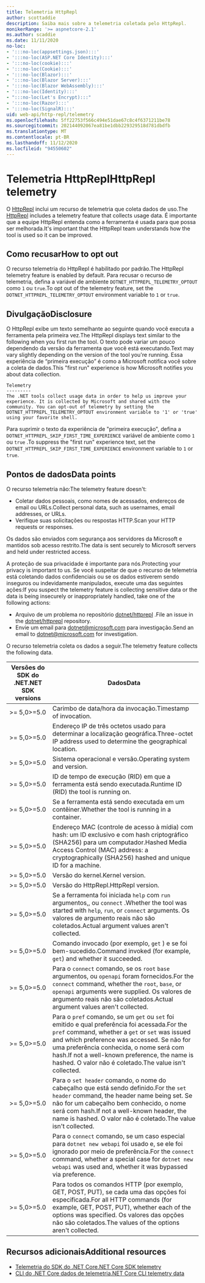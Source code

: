 ```yaml
---
title: Telemetria HttpRepl
author: scottaddie
description: Saiba mais sobre a telemetria coletada pelo HttpRepl.
monikerRange: '>= aspnetcore-2.1'
ms.author: scaddie
ms.date: 11/11/2020
no-loc:
- ':::no-loc(appsettings.json):::'
- ':::no-loc(ASP.NET Core Identity):::'
- ':::no-loc(cookie):::'
- ':::no-loc(Cookie):::'
- ':::no-loc(Blazor):::'
- ':::no-loc(Blazor Server):::'
- ':::no-loc(Blazor WebAssembly):::'
- ':::no-loc(Identity):::'
- ":::no-loc(Let's Encrypt):::"
- ':::no-loc(Razor):::'
- ':::no-loc(SignalR):::'
uid: web-api/http-repl/telemetry
ms.openlocfilehash: 5ff22753f566c494e51dae67c8c4f6371211be78
ms.sourcegitcommit: 202144092067ea81be1dbb229329518d781dbdfb
ms.translationtype: MT
ms.contentlocale: pt-BR
ms.lasthandoff: 11/12/2020
ms.locfileid: "94550602"
---
```

# <a name="httprepl-telemetry"></a><span data-ttu-id="0857a-103">Telemetria HttpRepl</span><span class="sxs-lookup"><span data-stu-id="0857a-103">HttpRepl telemetry</span></span>

<span data-ttu-id="0857a-104">O [HttpRepl](xref:web-api/http-repl) inclui um recurso de telemetria que coleta dados de uso.</span><span class="sxs-lookup"><span data-stu-id="0857a-104">The [HttpRepl](xref:web-api/http-repl) includes a telemetry feature that collects usage data.</span></span> <span data-ttu-id="0857a-105">É importante que a equipe HttpRepl entenda como a ferramenta é usada para que possa ser melhorada.</span><span class="sxs-lookup"><span data-stu-id="0857a-105">It's important that the HttpRepl team understands how the tool is used so it can be improved.</span></span>

## <a name="how-to-opt-out"></a><span data-ttu-id="0857a-106">Como recusar</span><span class="sxs-lookup"><span data-stu-id="0857a-106">How to opt out</span></span>

<span data-ttu-id="0857a-107">O recurso telemetria do HttpRepl é habilitado por padrão.</span><span class="sxs-lookup"><span data-stu-id="0857a-107">The HttpRepl telemetry feature is enabled by default.</span></span> <span data-ttu-id="0857a-108">Para recusar o recurso de telemetria, defina a variável de ambiente `DOTNET_HTTPREPL_TELEMETRY_OPTOUT` como `1` ou `true`.</span><span class="sxs-lookup"><span data-stu-id="0857a-108">To opt out of the telemetry feature, set the `DOTNET_HTTPREPL_TELEMETRY_OPTOUT` environment variable to `1` or `true`.</span></span>

## <a name="disclosure"></a><span data-ttu-id="0857a-109">Divulgação</span><span class="sxs-lookup"><span data-stu-id="0857a-109">Disclosure</span></span>

<span data-ttu-id="0857a-110">O HttpRepl exibe um texto semelhante ao seguinte quando você executa a ferramenta pela primeira vez.</span><span class="sxs-lookup"><span data-stu-id="0857a-110">The HttpRepl displays text similar to the following when you first run the tool.</span></span> <span data-ttu-id="0857a-111">O texto pode variar um pouco dependendo da versão da ferramenta que você está executando.</span><span class="sxs-lookup"><span data-stu-id="0857a-111">Text may vary slightly depending on the version of the tool you're running.</span></span> <span data-ttu-id="0857a-112">Essa experiência de “primeira execução” é como a Microsoft notifica você sobre a coleta de dados.</span><span class="sxs-lookup"><span data-stu-id="0857a-112">This "first run" experience is how Microsoft notifies you about data collection.</span></span>

```console
Telemetry
---------
The .NET tools collect usage data in order to help us improve your experience. It is collected by Microsoft and shared with the community. You can opt-out of telemetry by setting the DOTNET_HTTPREPL_TELEMETRY_OPTOUT environment variable to '1' or 'true' using your favorite shell.
```

<span data-ttu-id="0857a-113">Para suprimir o texto da experiência de "primeira execução", defina a `DOTNET_HTTPREPL_SKIP_FIRST_TIME_EXPERIENCE` variável de ambiente como `1` ou `true` .</span><span class="sxs-lookup"><span data-stu-id="0857a-113">To suppress the "first run" experience text, set the `DOTNET_HTTPREPL_SKIP_FIRST_TIME_EXPERIENCE` environment variable to `1` or `true`.</span></span>

## <a name="data-points"></a><span data-ttu-id="0857a-114">Pontos de dados</span><span class="sxs-lookup"><span data-stu-id="0857a-114">Data points</span></span>

<span data-ttu-id="0857a-115">O recurso telemetria não:</span><span class="sxs-lookup"><span data-stu-id="0857a-115">The telemetry feature doesn't:</span></span>

* <span data-ttu-id="0857a-116">Coletar dados pessoais, como nomes de acessados, endereços de email ou URLs.</span><span class="sxs-lookup"><span data-stu-id="0857a-116">Collect personal data, such as usernames, email addresses, or URLs.</span></span>
* <span data-ttu-id="0857a-117">Verifique suas solicitações ou respostas HTTP.</span><span class="sxs-lookup"><span data-stu-id="0857a-117">Scan your HTTP requests or responses.</span></span>

<span data-ttu-id="0857a-118">Os dados são enviados com segurança aos servidores da Microsoft e mantidos sob acesso restrito.</span><span class="sxs-lookup"><span data-stu-id="0857a-118">The data is sent securely to Microsoft servers and held under restricted access.</span></span>

<span data-ttu-id="0857a-119">A proteção de sua privacidade é importante para nós.</span><span class="sxs-lookup"><span data-stu-id="0857a-119">Protecting your privacy is important to us.</span></span> <span data-ttu-id="0857a-120">Se você suspeitar de que o recurso de telemetria está coletando dados confidenciais ou se os dados estiverem sendo inseguros ou indevidamente manipulados, execute uma das seguintes ações:</span><span class="sxs-lookup"><span data-stu-id="0857a-120">If you suspect the telemetry feature is collecting sensitive data or the data is being insecurely or inappropriately handled, take one of the following actions:</span></span>

* <span data-ttu-id="0857a-121">Arquivo de um problema no repositório [dotnet/httprepl](https://github.com/dotnet/httprepl/issues) .</span><span class="sxs-lookup"><span data-stu-id="0857a-121">File an issue in the [dotnet/httprepl](https://github.com/dotnet/httprepl/issues) repository.</span></span>
* <span data-ttu-id="0857a-122">Envie um email para [dotnet@microsoft.com](mailto:dotnet@microsoft.com) para investigação.</span><span class="sxs-lookup"><span data-stu-id="0857a-122">Send an email to [dotnet@microsoft.com](mailto:dotnet@microsoft.com) for investigation.</span></span>

<span data-ttu-id="0857a-123">O recurso telemetria coleta os dados a seguir.</span><span class="sxs-lookup"><span data-stu-id="0857a-123">The telemetry feature collects the following data.</span></span>

| <span data-ttu-id="0857a-124">Versões do SDK do .NET</span><span class="sxs-lookup"><span data-stu-id="0857a-124">.NET SDK versions</span></span> | <span data-ttu-id="0857a-125">Dados</span><span class="sxs-lookup"><span data-stu-id="0857a-125">Data</span></span> |
|--------------|------|
| <span data-ttu-id="0857a-126">>= 5,0</span><span class="sxs-lookup"><span data-stu-id="0857a-126">>=5.0</span></span>        | <span data-ttu-id="0857a-127">Carimbo de data/hora da invocação.</span><span class="sxs-lookup"><span data-stu-id="0857a-127">Timestamp of invocation.</span></span> |
| <span data-ttu-id="0857a-128">>= 5,0</span><span class="sxs-lookup"><span data-stu-id="0857a-128">>=5.0</span></span>        | <span data-ttu-id="0857a-129">Endereço IP de três octetos usado para determinar a localização geográfica.</span><span class="sxs-lookup"><span data-stu-id="0857a-129">Three-octet IP address used to determine the geographical location.</span></span> |
| <span data-ttu-id="0857a-130">>= 5,0</span><span class="sxs-lookup"><span data-stu-id="0857a-130">>=5.0</span></span>        | <span data-ttu-id="0857a-131">Sistema operacional e versão.</span><span class="sxs-lookup"><span data-stu-id="0857a-131">Operating system and version.</span></span> |
| <span data-ttu-id="0857a-132">>= 5,0</span><span class="sxs-lookup"><span data-stu-id="0857a-132">>=5.0</span></span>        | <span data-ttu-id="0857a-133">ID de tempo de execução (RID) em que a ferramenta está sendo executada.</span><span class="sxs-lookup"><span data-stu-id="0857a-133">Runtime ID (RID) the tool is running on.</span></span> |
| <span data-ttu-id="0857a-134">>= 5,0</span><span class="sxs-lookup"><span data-stu-id="0857a-134">>=5.0</span></span>        | <span data-ttu-id="0857a-135">Se a ferramenta está sendo executada em um contêiner.</span><span class="sxs-lookup"><span data-stu-id="0857a-135">Whether the tool is running in a container.</span></span> |
| <span data-ttu-id="0857a-136">>= 5,0</span><span class="sxs-lookup"><span data-stu-id="0857a-136">>=5.0</span></span>        | <span data-ttu-id="0857a-137">Endereço MAC (controle de acesso à mídia) com hash: um ID exclusivo e com hash criptográfico (SHA256) para um computador.</span><span class="sxs-lookup"><span data-stu-id="0857a-137">Hashed Media Access Control (MAC) address: a cryptographically (SHA256) hashed and unique ID for a machine.</span></span> |
| <span data-ttu-id="0857a-138">>= 5,0</span><span class="sxs-lookup"><span data-stu-id="0857a-138">>=5.0</span></span>        | <span data-ttu-id="0857a-139">Versão do kernel.</span><span class="sxs-lookup"><span data-stu-id="0857a-139">Kernel version.</span></span> |
| <span data-ttu-id="0857a-140">>= 5,0</span><span class="sxs-lookup"><span data-stu-id="0857a-140">>=5.0</span></span>        | <span data-ttu-id="0857a-141">Versão do HttpRepl.</span><span class="sxs-lookup"><span data-stu-id="0857a-141">HttpRepl version.</span></span> |
| <span data-ttu-id="0857a-142">>= 5,0</span><span class="sxs-lookup"><span data-stu-id="0857a-142">>=5.0</span></span>        | <span data-ttu-id="0857a-143">Se a ferramenta foi iniciada `help` com `run` argumentos,, ou `connect` .</span><span class="sxs-lookup"><span data-stu-id="0857a-143">Whether the tool was started with `help`, `run`, or `connect` arguments.</span></span> <span data-ttu-id="0857a-144">Os valores de argumento reais não são coletados.</span><span class="sxs-lookup"><span data-stu-id="0857a-144">Actual argument values aren't collected.</span></span> |
| <span data-ttu-id="0857a-145">>= 5,0</span><span class="sxs-lookup"><span data-stu-id="0857a-145">>=5.0</span></span>        | <span data-ttu-id="0857a-146">Comando invocado (por exemplo, `get` ) e se foi bem-sucedido.</span><span class="sxs-lookup"><span data-stu-id="0857a-146">Command invoked (for example, `get`) and whether it succeeded.</span></span> |
| <span data-ttu-id="0857a-147">>= 5,0</span><span class="sxs-lookup"><span data-stu-id="0857a-147">>=5.0</span></span>        | <span data-ttu-id="0857a-148">Para o `connect` comando, se os `root` `base` argumentos, ou `openapi` foram fornecidos.</span><span class="sxs-lookup"><span data-stu-id="0857a-148">For the `connect` command, whether the `root`, `base`, or `openapi` arguments were supplied.</span></span> <span data-ttu-id="0857a-149">Os valores de argumento reais não são coletados.</span><span class="sxs-lookup"><span data-stu-id="0857a-149">Actual argument values aren't collected.</span></span> |
| <span data-ttu-id="0857a-150">>= 5,0</span><span class="sxs-lookup"><span data-stu-id="0857a-150">>=5.0</span></span>        | <span data-ttu-id="0857a-151">Para o `pref` comando, se um `get` ou `set` foi emitido e qual preferência foi acessada.</span><span class="sxs-lookup"><span data-stu-id="0857a-151">For the `pref` command, whether a `get` or `set` was issued and which preference was accessed.</span></span> <span data-ttu-id="0857a-152">Se não for uma preferência conhecida, o nome será com hash.</span><span class="sxs-lookup"><span data-stu-id="0857a-152">If not a well-known preference, the name is hashed.</span></span> <span data-ttu-id="0857a-153">O valor não é coletado.</span><span class="sxs-lookup"><span data-stu-id="0857a-153">The value isn't collected.</span></span> |
| <span data-ttu-id="0857a-154">>= 5,0</span><span class="sxs-lookup"><span data-stu-id="0857a-154">>=5.0</span></span>        | <span data-ttu-id="0857a-155">Para o `set header` comando, o nome do cabeçalho que está sendo definido.</span><span class="sxs-lookup"><span data-stu-id="0857a-155">For the `set header` command, the header name being set.</span></span> <span data-ttu-id="0857a-156">Se não for um cabeçalho bem conhecido, o nome será com hash.</span><span class="sxs-lookup"><span data-stu-id="0857a-156">If not a well-known header, the name is hashed.</span></span> <span data-ttu-id="0857a-157">O valor não é coletado.</span><span class="sxs-lookup"><span data-stu-id="0857a-157">The value isn't collected.</span></span> |
| <span data-ttu-id="0857a-158">>= 5,0</span><span class="sxs-lookup"><span data-stu-id="0857a-158">>=5.0</span></span>        | <span data-ttu-id="0857a-159">Para o `connect` comando, se um caso especial para `dotnet new webapi` foi usado e, se ele foi ignorado por meio de preferência.</span><span class="sxs-lookup"><span data-stu-id="0857a-159">For the `connect` command, whether a special case for `dotnet new webapi` was used and, whether it was bypassed via preference.</span></span> |
| <span data-ttu-id="0857a-160">>= 5,0</span><span class="sxs-lookup"><span data-stu-id="0857a-160">>=5.0</span></span>        | <span data-ttu-id="0857a-161">Para todos os comandos HTTP (por exemplo, GET, POST, PUT), se cada uma das opções foi especificada.</span><span class="sxs-lookup"><span data-stu-id="0857a-161">For all HTTP commands (for example, GET, POST, PUT), whether each of the options was specified.</span></span> <span data-ttu-id="0857a-162">Os valores das opções não são coletados.</span><span class="sxs-lookup"><span data-stu-id="0857a-162">The values of the options aren't collected.</span></span> |

## <a name="additional-resources"></a><span data-ttu-id="0857a-163">Recursos adicionais</span><span class="sxs-lookup"><span data-stu-id="0857a-163">Additional resources</span></span>

* [<span data-ttu-id="0857a-164">Telemetria do SDK do .NET Core</span><span class="sxs-lookup"><span data-stu-id="0857a-164">.NET Core SDK telemetry</span></span>](/dotnet/core/tools/telemetry)
* [<span data-ttu-id="0857a-165">CLI do .NET Core dados de telemetria</span><span class="sxs-lookup"><span data-stu-id="0857a-165">.NET Core CLI telemetry data</span></span>](https://dotnet.microsoft.com/platform/telemetry)
